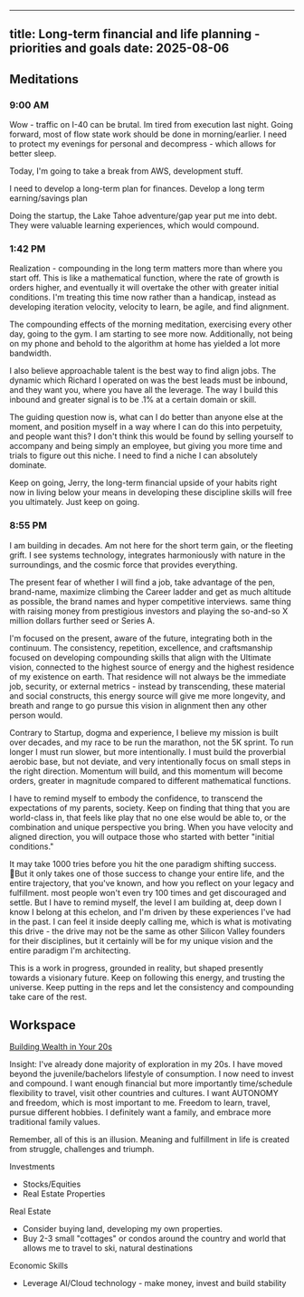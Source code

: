 
---
title: Long-term financial and life planning - priorities and goals
date: 2025-08-06
---
## Meditations

### 9:00 AM
Wow - traffic on I-40 can be brutal. Im tired from execution last night. Going forward, most of flow state work should be done in morning/earlier. I need to protect my evenings for personal and decompress - which allows for better sleep. 

Today, I'm going to take a break from AWS, development stuff. 

I need to develop a long-term plan for finances. Develop a long term earning/savings plan

Doing the startup, the Lake Tahoe adventure/gap year put me into debt. They were valuable learning experiences, which would compound. 

### 1:42 PM
Realization - compounding in the long term matters more than where you start off. This is like a mathematical function, where the rate of growth is orders higher, and eventually it will overtake the other with greater initial conditions. I'm treating this time now rather than a handicap, instead as developing iteration velocity, velocity to learn, be agile, and find alignment. 

The compounding effects of the morning meditation, exercising every other day, going to the gym. I am starting to see more now. Additionally, not being on my phone and behold to the algorithm at home has yielded a lot more bandwidth. 

I also believe approachable talent is the best way to find align jobs. The dynamic which Richard I operated on was the best leads must be inbound, and they want you, where you have all the leverage. The way I build this inbound and greater signal is to be .1% at a certain domain or skill.

The guiding question now is, what can I do better than anyone else at the moment, and position myself in a way where I can do this into perpetuity, and people want this? I don't think this would be found by selling yourself to accompany and being simply an employee, but giving you more time and trials to figure out this niche. I need to find a niche I can absolutely dominate.

Keep on going, Jerry, the long-term financial upside of your habits right now in living below your means in developing these discipline skills will free you ultimately. Just keep on going.

### 8:55 PM
I am building in decades. Am not here for the short term gain, or the fleeting grift. I see systems technology, integrates harmoniously with nature in the surroundings, and the cosmic force that provides everything.

The present fear of whether I will find a job, take advantage of the pen, brand-name, maximize climbing the Career ladder and get as much altitude as possible, the brand names and hyper competitive interviews. same thing with raising money from prestigious investors and playing the so-and-so X million dollars further seed or Series A.

I'm focused on the present, aware of the future, integrating both in the continuum. The consistency, repetition, excellence, and craftsmanship focused on developing compounding skills that align with the Ultimate vision, connected to the highest source of energy and the highest residence of my existence on earth. That residence will not always be the immediate job, security, or external metrics - instead by transcending, these material and social constructs, this energy source will give me more longevity, and breath and range to go pursue this vision in alignment then any other person would. 

Contrary to Startup, dogma and experience, I believe my mission is built over decades, and my race to be run the marathon, not the 5K sprint. To run longer I must run slower, but more intentionally. I must build the proverbial aerobic base, but not deviate, and very intentionally focus on small steps in the right direction. Momentum will build, and this momentum will become orders, greater in magnitude compared to different mathematical functions.

I have to remind myself to embody the confidence, to transcend the expectations of my parents, society. Keep on finding that thing that you are world-class in, that feels like play that no one else would be able to, or the combination and unique perspective you bring. When you have velocity and aligned direction, you will outpace those who started with better "initial conditions."

It may take 1000 tries before you hit the one paradigm shifting success. But it only takes one of those success to change your entire life, and the entire trajectory, that you've known, and how you reflect on your legacy and fulfillment. most people won't even try 100 times and get discouraged and settle. But I have to remind myself, the level I am building at, deep down I know I belong at this echelon, and I'm driven by these experiences I've had in the past. I can feel it inside deeply calling me, which is what is motivating this drive - the drive may not be the same as other Silicon Valley founders for their disciplines, but it certainly will be for my unique vision and the entire paradigm I'm architecting.

This is a work in progress, grounded in reality, but shaped presently towards a visionary future. Keep on following this energy, and trusting the universe. Keep putting in the reps and let the consistency and compounding take care of the rest. 

## Workspace

[Building Wealth in Your 20s](https://www.nasdaq.com/articles/build-wealth-in-your-20s-a-young-investors-guide-to-investing)

Insight: I've already done majority of exploration in my 20s. I have moved beyond the juvenile/bachelors lifestyle of consumption. I now need to invest and compound. I want enough financial but more importantly time/schedule flexibility to travel, visit other countries and cultures. I want AUTONOMY and freedom, which is most important to me. Freedom to learn, travel, pursue different hobbies. I definitely want a family, and embrace more traditional family values. 

Remember, all of this is an illusion. Meaning and fulfillment in life is created from struggle, challenges and triumph. 

Investments
- Stocks/Equities
- Real Estate Properties

Real Estate
- Consider buying land, developing my own properties. 
- Buy 2-3 small "cottages" or condos around the country and world that allows me to travel to ski, natural destinations

Economic Skills
- Leverage AI/Cloud technology - make money, invest and build stability